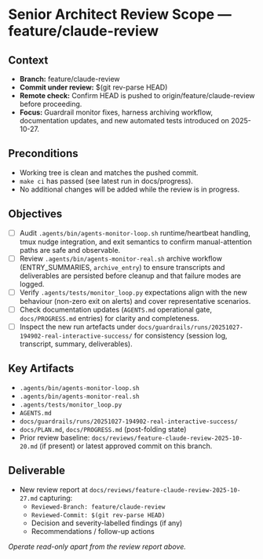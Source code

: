 # Senior Architect Review Scope — feature/claude-review

## Context
- **Branch:** feature/claude-review
- **Commit under review:** $(git rev-parse HEAD)
- **Remote check:** Confirm HEAD is pushed to origin/feature/claude-review before proceeding.
- **Focus:** Guardrail monitor fixes, harness archiving workflow, documentation updates, and new automated tests introduced on 2025-10-27.

## Preconditions
- Working tree is clean and matches the pushed commit.
- `make ci` has passed (see latest run in docs/progress).
- No additional changes will be added while the review is in progress.

## Objectives
- [ ] Audit `.agents/bin/agents-monitor-loop.sh` runtime/heartbeat handling, tmux nudge integration, and exit semantics to confirm manual-attention paths are safe and observable.
- [ ] Review `.agents/bin/agents-monitor-real.sh` archive workflow (ENTRY_SUMMARIES, `archive_entry`) to ensure transcripts and deliverables are persisted before cleanup and that failure modes are logged.
- [ ] Verify `.agents/tests/monitor_loop.py` expectations align with the new behaviour (non-zero exit on alerts) and cover representative scenarios.
- [ ] Check documentation updates (`AGENTS.md` operational gate, `docs/PROGRESS.md` entries) for clarity and completeness.
- [ ] Inspect the new run artefacts under `docs/guardrails/runs/20251027-194902-real-interactive-success/` for consistency (session log, transcript, summary, deliverables).

## Key Artifacts
- `.agents/bin/agents-monitor-loop.sh`
- `.agents/bin/agents-monitor-real.sh`
- `.agents/tests/monitor_loop.py`
- `AGENTS.md`
- `docs/guardrails/runs/20251027-194902-real-interactive-success/`
- `docs/PLAN.md`, `docs/PROGRESS.md` (post-folding state)
- Prior review baseline: `docs/reviews/feature-claude-review-2025-10-20.md` (if present) or latest approved commit on this branch.

## Deliverable
- New review report at `docs/reviews/feature-claude-review-2025-10-27.md` capturing:
  - `Reviewed-Branch: feature/claude-review`
  - `Reviewed-Commit: $(git rev-parse HEAD)`
  - Decision and severity-labelled findings (if any)
  - Recommendations / follow-up actions

_Operate read-only apart from the review report above._
